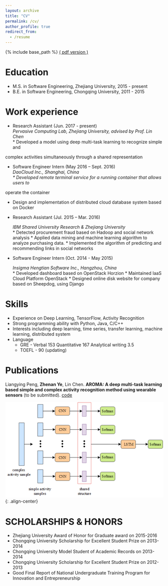 ```yaml
---
layout: archive
title: "CV"
permalink: /cv/
author_profile: true
redirect_from:
  - /resume
---
```


{% include base_path %}
[( <ins>pdf version</ins> )](https://drewanye.github.io/files/cv.pdf)

Education
======
* M.S. in Software Engineering, Zhejiang University, 2015 - present
* B.E. in Software Engineering, Chongqing University, 2011 - 2015

Work experience
======
* Research Assistant	(Jun. 2017 - present)
  <address>Pervasive Computing Lab, Zhejiang University, advised by Prof. Lin Chen</address>
  * Developed a model using deep multi-task learning to recognize simple and
complex activities simultaneously through a shared representation

* Software Engineer Intern	(May 2016 – Sept. 2016)
  <address>DaoCloud Inc., Shanghai, China<address>
  * Developed remote terminal service for a running container that allows users to
operate the container
  * Design and implementation of distributed cloud database system based on
Docker

* Research Assistant	(Jul. 2015 – Mar. 2016)
  <address>IBM Shared University Research & Zhejiang University</address>
  * Detected procurement fraud based on Hadoop and social network analysis
  * Applied data mining and machine learning algorithm to analyze purchasing data.
  * Implemented the algorithm of predicting and recommending links in social networks

* Software Engineer Intern 	(Oct. 2014 - May 2015)
  <address>Insigma Hengtian Software Inc., Hangzhou, China</address>
  * Developed dashboard based on OpenStack Horzion
  * Maintained IaaS Cloud Platform OpenStack
  * Designed online disk website for company based on Sheepdog, using Django

Skills
======
* Experience on Deep Learning, TensorFlow, Activity Recognition
* Strong programming ability with Python, Java, C/C++
* Interests including deep learning, time series, transfer learning, machine learning, distributed system
* Language
  * GRE - Verbal 153 Quantitative 167 Analytical writing 3.5
  * TOEFL - 90 (updating)

Publications
======
Liangying Peng, **Zhenan Ye**, Lin Chen. **AROMA: A deep multi-task learning based simple and complex activity recognition method using wearable sensors** (to be submitted). [<ins>code</ins>](https://github.com/drewanye/har-joint-model)

![Figure 1](/images/posts/2017-09-23-aroma/har-joint-model.png){: .align-center}

SCHOLARSHIPS & HONORS
====
* Zhejiang University Award of Honor for Graduate award on 2015-2016
* Chongqing University Scholarship for Excellent Student Prize on 2013-2014
* Chongqing University Model Student of Academic Records on 2013-2014
* Chongqing University Scholarship for Excellent Student Prize on 2012-2013
* Good Final Report of National Undergraduate Training Program for Innovation and Entrepreneurship

